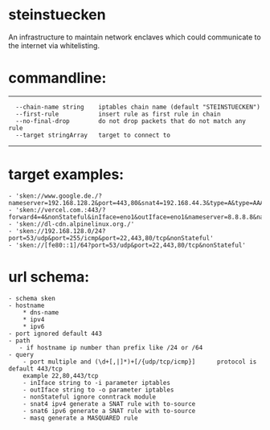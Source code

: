 # steinstuecken
An infrastructure to maintain network enclaves which could communicate to the internet via whitelisting.


# commandline:
---
      --chain-name string    iptables chain name (default "STEINSTUECKEN")
      --first-rule           insert rule as first rule in chain
      --no-final-drop        do not drop packets that do not match any rule
      --target stringArray   target to connect to
---

# target examples:

    - 'sken://www.google.de./?nameserver=192.168.128.2&port=443,80&snat4=192.168.44.3&type=A&type=AAAA' 
    - 'sken://vercel.com.:443/?forward4=4&nonStateful&inIface=eno1&outIface=eno1&nameserver=8.8.8.8&nameserver=8.8.4.4' 
    - 'sken://dl-cdn.alpinelinux.org./' 
    - 'sken://192.168.128.0/24?port=53/udp&port=255/icmp&port=22,443,80/tcp&nonStateful'
    - 'sken://[fe80::1]/64?port=53/udp&port=22,443,80/tcp&nonStateful'

# url schema:

    - schema sken
    - hostname 
        * dns-name
        * ipv4
        * ipv6
    - port ignored default 443
    - path
       - if hostname ip number than prefix like /24 or /64
    - query
        - port multiple and (\d+[,|]*)+[/{udp/tcp/icmp}]      protocol is default 443/tcp
        example 22,80,443/tcp
        - inIface string to -i parameter iptables
        - outIface string to -o parameter iptables
        - nonStateful ignore conntrack module
        - snat4 ipv4 generate a SNAT rule with to-source
        - snat6 ipv6 generate a SNAT rule with to-source
        - masq generate a MASQUARED rule
